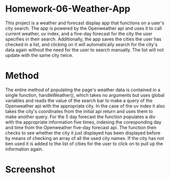 # Homework-06-Weather-App
This project is a weather and forecast display app that functions on a user's city search. The app is powered by the Openweather api and uses it to call current weather, uv index, and a five-day forecast for the city the user specifies in their search. Additionally, the app saves the cities the user has checked in a list, and clicking on it will automatically search for the city's data again without the need for the user to search manually. The list will not update with the same city twice.

# Method
The entire method of populating the page's weather data is contained in a single function, handleWeather(), which takes no arguments but uses global variables and reads the value of the search bar to make a query of the Openweather api with the appropriate city. In the case of the uv index it also takes the city's coordinates from the initial api return and uses them to make another query. For the 5 day forecast the function populates a div with the appropriate information five times, indexing the coresponding day and time from the Openweather five-day forecast api. The function then checks to see whether the city it just displayed has been displayed before by means of checking an array of all the used city names. If the city has not ben used it is added to the list of cities for the user to click on to pull up the information again.

# Screenshot